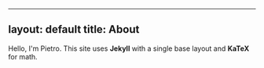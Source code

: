 
---
layout: default
title: About
---

Hello, I'm Pietro. This site uses **Jekyll** with a single base layout and **KaTeX** for math.
